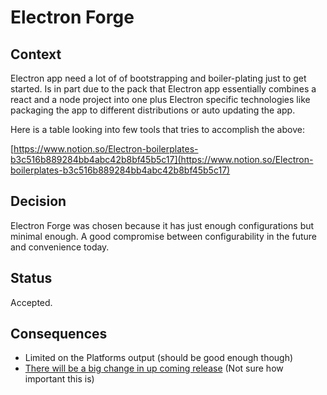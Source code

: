 # Electron Forge

## Context

Electron app need a lot of of bootstrapping and boiler-plating just to get started. Is in part due to the pack that Electron app essentially combines a react and a node project into one plus Electron specific technologies like packaging the app to different distributions or auto updating the app.

Here is a table looking into few tools that tries to accomplish the above:

[https://www.notion.so/Electron-boilerplates-b3c516b889284bb4abc42b8bf45b5c17](https://www.notion.so/Electron-boilerplates-b3c516b889284bb4abc42b8bf45b5c17)

## Decision

Electron Forge was chosen because it has just enough configurations but minimal enough.
A good compromise between configurability in the future and convenience today.

## Status

Accepted.

## Consequences

- Limited on the Platforms output (should be good enough though)
- [There will be a big change in up coming release](https://github.com/electron-userland/electron-forge#rotating_light-construction-warning-construction-rotating_light) (Not sure how important this is)
